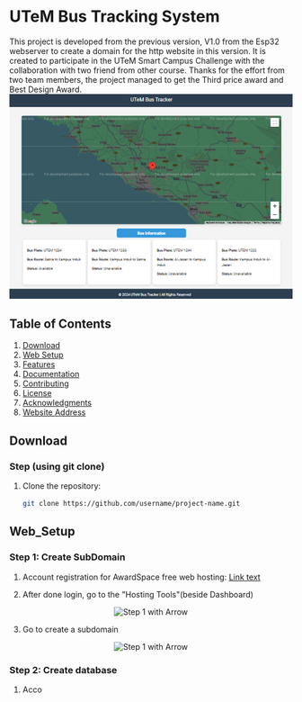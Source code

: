 # UTeM Bus Tracking System

This project is developed from the previous version, V1.0 from the Esp32 webserver to create a domain for the http website in this version. It is created to participate in the UTeM Smart Campus Challenge with the collaboration with two friend from other course. Thanks for the effort from two team members, the project managed to get the Third price award and Best Design Award.
![Step B](PNG/web.png)

## Table of Contents
1. [Download](#Download)
2. [Web Setup](#Web_Setup)
3. [Features](#features)
4. [Documentation](#documentation)
5. [Contributing](#contributing)
6. [License](#license)
7. [Acknowledgments](#acknowledgments)
8. [Website Address](#Website_address)

## Download

### Step (using git clone)
1. Clone the repository:
   ```bash
   git clone https://github.com/username/project-name.git

## Web_Setup

### Step 1: Create SubDomain
1. Account registration for AwardSpace free web hosting:
[Link text](https://www.awardspace.com/)


2. After done login, go to the "Hosting Tools"(beside Dashboard)
<div align="center">
   <img src="PNG/Step1.png" alt="Step 1 with Arrow">
</div>

3. Go to create a subdomain
<div align="center">
   <img src="PNG/Step1a.png" alt="Step 1 with Arrow">
</div>


### Step 2: Create database
1. Acco
